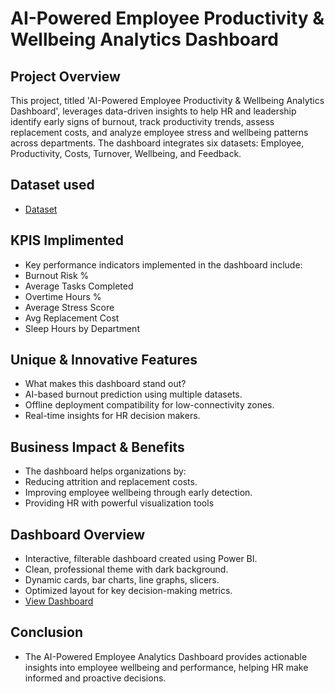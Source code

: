 # AI-Powered Employee Productivity & Wellbeing Analytics Dashboard

## Project Overview
This project, titled 'AI-Powered Employee Productivity & Wellbeing Analytics Dashboard', leverages
data-driven insights to help HR and leadership identify early signs of burnout, track productivity trends,
assess replacement costs, and analyze employee stress and wellbeing patterns across departments. The
dashboard integrates six datasets: Employee, Productivity, Costs, Turnover, Wellbeing, and Feedback.

## Dataset used
- <a href="https://github.com/shivasagardesai/AI-Powered-Employee-Productivity-Wellbeing-Analytics-Dashboard/blob/main/HR_Analytics_Advanced_Offline_Dataset.xlsx">Dataset</a>

## KPIS Implimented

- Key performance indicators implemented in the dashboard include:
- Burnout Risk %
- Average Tasks Completed
- Overtime Hours %
- Average Stress Score
- Avg Replacement Cost
- Sleep Hours by Department

## Unique & Innovative Features

- What makes this dashboard stand out?
- AI-based burnout prediction using multiple datasets.
- Offline deployment compatibility for low-connectivity zones.
- Real-time insights for HR decision makers.


## Business Impact & Benefits

- The dashboard helps organizations by:
- Reducing attrition and replacement costs.
- Improving employee wellbeing through early detection.
- Providing HR with powerful visualization tools

## Dashboard Overview

- Interactive, filterable dashboard created using Power BI.
- Clean, professional theme with dark background.
- Dynamic cards, bar charts, line graphs, slicers.
- Optimized layout for key decision-making metrics.
-  <a href ="https://github.com/shivasagardesai/AI-Powered-Employee-Productivity-Wellbeing-Analytics-Dashboard/blob/main/Screenshot%202025-08-02%20163620.png">View Dashboard</a>

## Conclusion

- The AI-Powered Employee Analytics Dashboard provides actionable insights into employee wellbeing and performance, helping HR make informed and proactive decisions.


  



